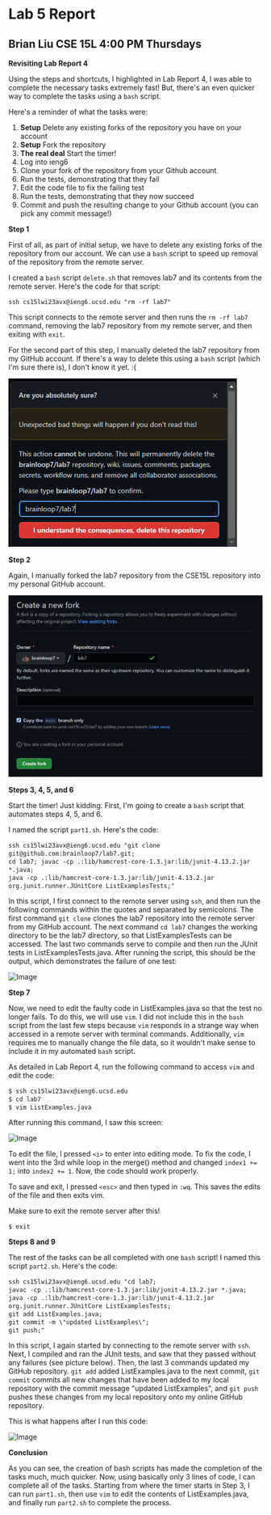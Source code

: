 # Lab 5 Report
## Brian Liu CSE 15L 4:00 PM Thursdays

**Revisiting Lab Report 4**

Using the steps and shortcuts, I highlighted in Lab Report 4, I was able to complete the necessary tasks extremely fast! But, there's an even quicker way to complete the
tasks using a ```bash``` script.

Here's a reminder of what the tasks were:
1. **Setup** Delete any existing forks of the repository you have on your account
2. **Setup** Fork the repository
3. **The real deal** Start the timer!
4. Log into ieng6
5. Clone your fork of the repository from your Github account
6. Run the tests, demonstrating that they fail
7. Edit the code file to fix the failing test
8. Run the tests, demonstrating that they now succeed
9. Commit and push the resulting change to your Github account (you can pick any commit message!)

**Step 1**

First of all, as part of initial setup, we have to delete any existing forks of the repository from our account. We can use a ```bash``` script to speed up removal
of the repository from the remote server.

I created a ```bash``` script ```delete.sh``` that removes lab7 and its contents from the remote server. Here's the code for that script:

```
ssh cs15lwi23avx@ieng6.ucsd.edu "rm -rf lab7"
```

This script connects to the remote server and then runs the ```rm -rf lab7``` command, removing the lab7 repository from my remote server, and then exiting with ```exit```.

For the second part of this step, I manually deleted the lab7 repository from my GitHub account. If there's a way to delete this using a ```bash``` script (which I'm sure there is), 
I don't know it yet. :(

![Image](Screenshot_20230224_113405.png)

**Step 2** 

Again, I manually forked the lab7 repository from the CSE15L repository into my personal GitHub account. 

![Image](Screenshot_20230224_113810.png)

**Steps 3, 4, 5, and 6** 

Start the timer! Just kidding. First, I'm going to create a ```bash``` script that automates steps 4, 5, and 6.

I named the script ```part1.sh```. Here's the code:

```
ssh cs15lwi23avx@ieng6.ucsd.edu "git clone git@github.com:brainloop7/lab7.git; 
cd lab7; javac -cp .:lib/hamcrest-core-1.3.jar:lib/junit-4.13.2.jar *.java;
java -cp .:lib/hamcrest-core-1.3.jar:lib/junit-4.13.2.jar org.junit.runner.JUnitCore ListExamplesTests;"
```

In this script, I first connect to the remote server using ```ssh```, and then run the following commands within the quotes and separated by semicolons. The first command
```git clone``` clones the lab7 repository into the remote server from my GitHub account. The next command ```cd lab7``` changes the working directory to be the lab7
directory, so that ListExamplesTests can be accessed. The last two commands serve to compile and then run the JUnit tests in ListExamplesTests.java. After running the 
script, this should be the output, which demonstrates the failure of one test: 

![Image](part1.sh.png)

**Step 7**

Now, we need to edit the faulty code in ListExamples.java so that the test no longer fails. To do this, we will use ```vim```. I did not include this in the ```bash```
script from the last few steps because ```vim``` responds in a strange way when accessed in a remote server with terminal commands. Additionally, ```vim``` requires
me to manually change the file data, so it wouldn't make sense to include it in my automated ```bash``` script.

As detailed in Lab Report 4, run the following command to access ```vim``` and edit the code:

```
$ ssh cs15lwi23avx@ieng6.ucsd.edu
$ cd lab7
$ vim ListExamples.java
```

After running this command, I saw this screen:

![Image](Screenshot_20230224_120540.png)

To edit the file, I pressed ```<i>``` to enter into editing mode. To fix the code, I went into the 3rd while loop in
the merge() method and changed ```index1 += 1;``` into ```index2 += 1```. Now, the code should work properly. 

To save and exit, I pressed ```<esc>``` and then typed in ```:wq```. This saves the edits of the file and then exits vim.

Make sure to exit the remote server after this!

```
$ exit
```

**Steps 8 and 9**

The rest of the tasks can be all completed with one ```bash``` script! I named this script ```part2.sh```. Here's the code:

```
ssh cs15lwi23avx@ieng6.ucsd.edu "cd lab7;
javac -cp .:lib/hamcrest-core-1.3.jar:lib/junit-4.13.2.jar *.java;
java -cp .:lib/hamcrest-core-1.3.jar:lib/junit-4.13.2.jar org.junit.runner.JUnitCore ListExamplesTests;
git add ListExamples.java;
git commit -m \"updated ListExamples\";
git push;"
```

In this script, I again started by connecting to the remote server with ```ssh```. Next, I compiled and ran the JUnit tests, and saw that they passed without any
failures (see picture below). Then, the last 3 commands updated my GitHub repository. ```git add``` added ListExamples.java to the next commit, ```git commit``` 
commits all new changes that have been added to my local repository with the commit message "updated ListExamples", and ```git push``` pushes these changes from my 
local repository onto my online GitHub repository.

This is what happens after I run this code:

![Image](part2sh.png.png)

**Conclusion**

As you can see, the creation of bash scripts has made the completion of the tasks much, much quicker. Now, using basically only 3 lines of code, I can complete all of
the tasks. Starting from where the timer starts in Step 3, I can run ```part1.sh```, then use ```vim``` to edit the contents of ListExamples.java, and finally run 
```part2.sh``` to complete the process. 



